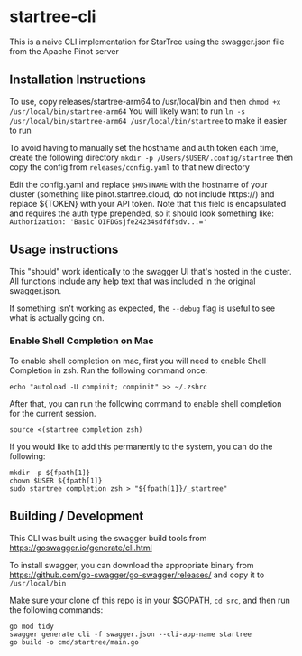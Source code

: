 # startree-cli

This is a naive CLI implementation for StarTree using the swagger.json file from the Apache Pinot server

## Installation Instructions
To use, copy releases/startree-arm64 to /usr/local/bin and then `chmod +x /usr/local/bin/startree-arm64`
You will likely want to run `ln -s /usr/local/bin/startree-arm64 /usr/local/bin/startree` to make it easier to run

To avoid having to manually set the hostname and auth token each time, create the following directory `mkdir -p /Users/$USER/.config/startree` then copy the config from `releases/config.yaml` to that new directory

Edit the config.yaml and replace `$HOSTNAME` with the hostname of your cluster (something like pinot.startree.cloud, do not include https://) and replace ${TOKEN} with your API token. Note that this field is encapsulated and requires the auth type prepended, so it should look something like:
        `Authorization: 'Basic OIFDGsjfe24234sdfdfsdv...='`

## Usage instructions

This "should" work identically to the swagger UI that's hosted in the cluster. All functions include any help text that was included in the original swagger.json. 

If something isn't working as expected, the `--debug` flag is useful to see what is actually going on.

### Enable Shell Completion on Mac

To enable shell completion on mac, first you will need to enable Shell Completion in zsh. Run the following command once:

`echo "autoload -U compinit; compinit" >> ~/.zshrc`

After that, you can run the following command to enable shell completion for the current session.

`source <(startree completion zsh)`

If you would like to add this permanently to the system, you can do the following:
```
mkdir -p ${fpath[1]}
chown $USER ${fpath[1]}
sudo startree completion zsh > "${fpath[1]}/_startree"
```

## Building / Development

This CLI was built using the swagger build tools from https://goswagger.io/generate/cli.html

To install swagger, you can download the appropriate binary from https://github.com/go-swagger/go-swagger/releases/ and copy it to `/usr/local/bin`

Make sure your clone of this repo is in your $GOPATH, `cd src`, and then run the following commands:
```
go mod tidy
swagger generate cli -f swagger.json --cli-app-name startree
go build -o cmd/startree/main.go 
```

